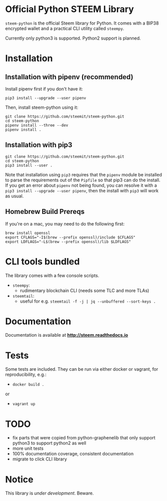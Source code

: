 # Official Python STEEM Library

`steem-python` is the official Steem library for Python. It comes with a
BIP38 encrypted wallet and a practical CLI utility called `steempy`.

Currently only python3 is supported.  Python2 support is planned.

# Installation

## Installation with pipenv (recommended)

Install pipenv first if you don't have it:

`pip3 install --upgrade --user pipenv`

Then, install steem-python using it:

```
git clone https://github.com/steemit/steem-python.git
cd steem-python
pipenv install --three --dev
pipenv install .
```

## Installation with pip3

```
git clone https://github.com/steemit/steem-python.git
cd steem-python
pip3 install --user .
```

Note that installation using `pip3` requires that the `pipenv` module be installed to parse the requirements out of the `Pipfile` so that pip3 can do the install.  If you get an error about `pipenv` not being found, you can resolve it with a `pip3 install --upgrade --user pipenv`, then the install with `pip3` will work as usual.

## Homebrew Build Prereqs

If you're on a mac, you may need to do the following first:

```
brew install openssl
export CFLAGS="-I$(brew --prefix openssl)/include $CFLAGS"
export LDFLAGS="-L$(brew --prefix openssl)/lib $LDFLAGS"
```

# CLI tools bundled

The library comes with a few console scripts.

* `steempy`:
    * rudimentary blockchain CLI (needs some TLC and more TLAs)
* `steemtail`:
    * useful for e.g. `steemtail -f -j | jq --unbuffered --sort-keys .`

# Documentation

Documentation is available at **http://steem.readthedocs.io**

# Tests

Some tests are included.  They can be run via either docker or vagrant,
for reproducibility, e.g.:

* `docker build .`

or

* `vagrant up`

# TODO

* fix parts that were copied from python-graphenelib that only support
  python3 to support python2 as well
* more unit tests
* 100% documentation coverage, consistent documentation
* migrate to click CLI library

# Notice

This library is *under development*.  Beware.

